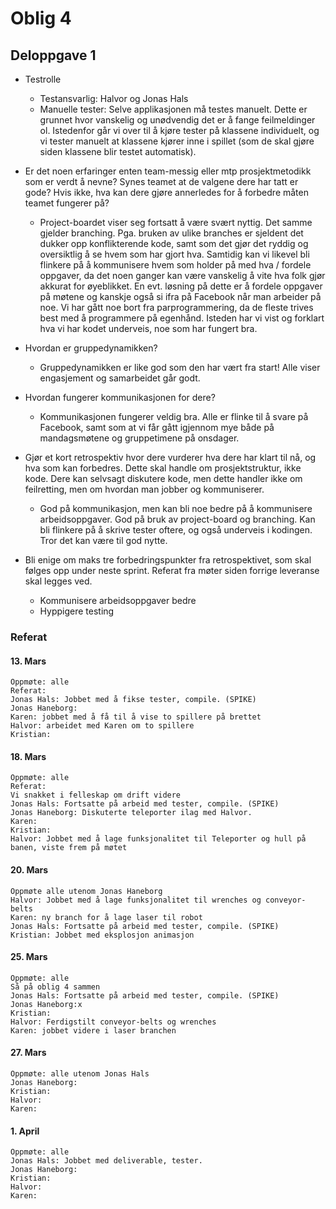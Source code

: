 # Oblig 4

## Deloppgave 1

* Testrolle
  * Testansvarlig: Halvor og Jonas Hals
  * Manuelle tester: Selve applikasjonen må testes manuelt. Dette er grunnet hvor vanskelig og unødvendig det er å fange feilmeldinger ol. Istedenfor går vi over til å kjøre tester på klassene individuelt, og vi tester manuelt at klassene kjører inne i spillet (som de skal gjøre siden klassene blir testet automatisk).

* Er det noen erfaringer enten team-messig eller mtp prosjektmetodikk som er verdt å nevne? Synes teamet at de valgene dere har tatt er gode? Hvis ikke, hva kan dere gjøre annerledes for å forbedre måten teamet fungerer på?
  * Project-boardet viser seg fortsatt å være svært nyttig. Det samme gjelder branching. Pga. bruken av ulike branches er sjeldent det dukker opp konflikterende kode, samt som det gjør det ryddig og oversiktlig å se hvem som har gjort hva. Samtidig kan vi likevel bli flinkere på å kommunisere hvem som holder på med hva / fordele oppgaver, da det noen ganger kan være vanskelig å vite hva folk gjør akkurat for øyeblikket. En evt. løsning på dette er å fordele oppgaver på møtene og kanskje også si ifra på Facebook når man arbeider på noe. Vi har gått noe bort fra parprogrammering, da de fleste trives best med å programmere på egenhånd. Isteden har vi vist og forklart hva vi har kodet underveis, noe som har fungert bra.  

* Hvordan er gruppedynamikken?
  * Gruppedynamikken er like god som den har vært fra start! Alle viser engasjement og samarbeidet går godt.  

* Hvordan fungerer kommunikasjonen for dere?
  * Kommunikasjonen fungerer veldig bra. Alle er flinke til å svare på Facebook, samt som at vi får gått igjennom mye både på mandagsmøtene og gruppetimene på onsdager.  

* Gjør et kort retrospektiv hvor dere vurderer hva dere har klart til nå, og hva som kan forbedres. Dette skal handle om prosjektstruktur, ikke kode. Dere kan selvsagt diskutere kode, men dette handler ikke om feilretting, men om hvordan man jobber og kommuniserer.
  * God på kommunikasjon, men kan bli noe bedre på å kommunisere arbeidsoppgaver. God på bruk av project-board og branching. Kan bli flinkere på å skrive tester oftere, og også underveis i kodingen. Tror det kan være til god nytte. 

* Bli enige om maks tre forbedringspunkter fra retrospektivet, som skal følges opp under neste sprint. Referat fra møter siden forrige leveranse skal legges ved. 
  * Kommunisere arbeidsoppgaver bedre
  * Hyppigere testing


### Referat

#### 13. Mars
    Oppmøte: alle
    Referat: 
    Jonas Hals: Jobbet med å fikse tester, compile. (SPIKE)
    Jonas Haneborg:
    Karen: jobbet med å få til å vise to spillere på brettet
    Halvor: arbeidet med Karen om to spillere
    Kristian:

#### 18. Mars
    Oppmøte: alle
    Referat: 
    Vi snakket i felleskap om drift videre
    Jonas Hals: Fortsatte på arbeid med tester, compile. (SPIKE)
    Jonas Haneborg: Diskuterte teleporter ilag med Halvor. 
    Karen: 
    Kristian:
    Halvor: Jobbet med å lage funksjonalitet til Teleporter og hull på banen, viste frem på møtet

#### 20. Mars
    Oppmøte alle utenom Jonas Haneborg
    Halvor: Jobbet med å lage funksjonalitet til wrenches og conveyor-belts
    Karen: ny branch for å lage laser til robot
    Jonas Hals: Fortsatte på arbeid med tester, compile. (SPIKE)
    Kristian: Jobbet med eksplosjon animasjon

#### 25. Mars
    Oppmøte: alle
    Så på oblig 4 sammen 
    Jonas Hals: Fortsatte på arbeid med tester, compile. (SPIKE)
    Jonas Haneborg:x
    Kristian:
    Halvor: Ferdigstilt conveyor-belts og wrenches
    Karen: jobbet videre i laser branchen

#### 27. Mars
    Oppmøte: alle utenom Jonas Hals
    Jonas Haneborg:
    Kristian:
    Halvor:
    Karen:

#### 1. April
    Oppmøte: alle
    Jonas Hals: Jobbet med deliverable, tester.
    Jonas Haneborg:
    Kristian:
    Halvor:
    Karen:
